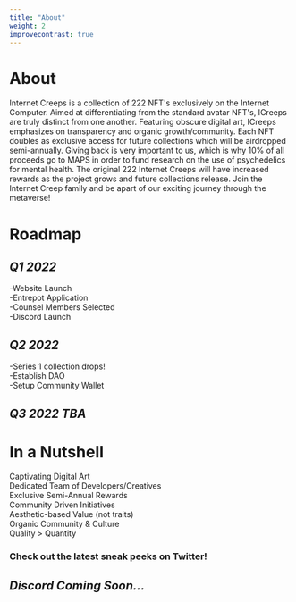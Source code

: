```yaml
---
title: "About"
weight: 2
improvecontrast: true
---
```

# About
Internet Creeps is a collection of 222 NFT's exclusively on the Internet Computer. Aimed at differentiating from the standard avatar NFT's, ICreeps are truly distinct from one another. Featuring obscure digital art, ICreeps emphasizes on transparency and organic growth/community. Each NFT doubles as exclusive access for future collections which will be airdropped semi-annually. Giving back is very important to us, which is why 10% of all proceeds go to MAPS in order to fund research on the use of psychedelics for mental health. The original 222 Internet Creeps will have increased rewards as the project grows and future collections release. Join the Internet Creep family and be apart of our exciting journey through the metaverse!
# Roadmap
## *Q1 2022*
-Website Launch\
-Entrepot Application\
-Counsel Members Selected\
-Discord Launch
## *Q2 2022*
-Series 1 collection drops!\
-Establish DAO\
-Setup Community Wallet
## *Q3 2022 TBA*
# In a Nutshell
Captivating Digital Art\
Dedicated Team of Developers/Creatives\
Exclusive Semi-Annual Rewards\
Community Driven Initiatives\
Aesthetic-based Value (not traits)\
Organic Community & Culture\
Quality > Quantity 
### Check out the latest sneak peeks on Twitter! 

## *Discord Coming Soon...*
